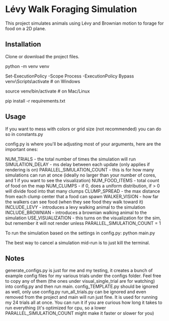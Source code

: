 # Lévy Walk Foraging Simulation

This project simulates animals using Lévy and Brownian motion to forage for food on a 2D plane.

## Installation

Clone or download the project files.  

python -m venv venv  

Set-ExecutionPolicy -Scope Process -ExecutionPolicy Bypass
venv\Scripts\activate  # on Windows  

source venv/bin/activate  # on Mac/Linux  

pip install -r requirements.txt  

## Usage

If you want to mess with colors or grid size (not recommended) you can do so in constants.py

config.py is where you'll be adjusting most of your arguments, here are the important ones:

NUM_TRIALS - the total number of times the simulation will run
SIMULATION_DELAY - ms delay between each update (only applies if rendering is on)
PARALLEL_SIMULATION_COUNT - this is for how many simulations can run at once (ideally no larger than your number of cores, and 1 if you want to see the visualization)
NUM_FOOD_ITEMS - total count of food on the map
NUM_CLUMPS - if 0, does a uniform distribution, if > 0 will divide food into that many clumps
CLUMP_SPREAD - the max distance from each clump center that a food can spawn
WALKER_VISION - how far the walkers can see food (when they see food they walk toward it)
INCLUDE_LEVY - introduces a levy walking animal to the simulation
INCLUDE_BROWNIAN - introduces a brownian walking animal to the simulation
USE_VISUALIZATION - this turns on the visualization for the sim, but remember it will not render unless PARALLEL_SIMULATION_COUNT = 1

To run the simulation based on the settings in config.py:
python main.py

The best way to cancel a simulation mid-run is to just kill the terminal.

## Notes
generate_configs.py is just for me and my testing, it creates a bunch of example config files for my various trials under the configs folder.
Feel free to copy any of them (the ones under visual_single_trial are for watching) into config.py and then run main.
config_TEMPLATE.py should be ignored as well, only use config.py
run_all_trials.py can be ignored and even removed from the project and main will run just fine.  It is used for running my 24 trials all at once.  You can run it if you are curious how long it takes to run everything (it's optimized for cpu, so a lower PARALLEL_SIMULATION_COUNT might make it faster or slower for you)